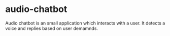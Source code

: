 # audio-chatbot
Audio chatbot is an small application which interacts with a user.
It detects a voice and replies based on user demamnds.
